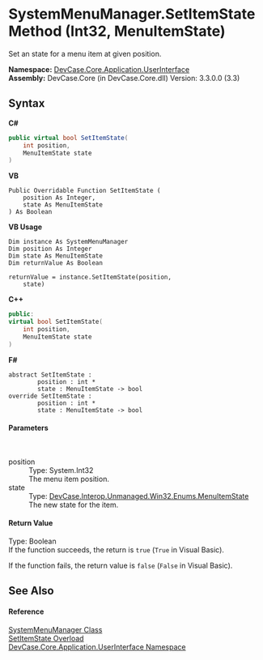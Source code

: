 # SystemMenuManager.SetItemState Method (Int32, MenuItemState)
 

Set an state for a menu item at given position.

**Namespace:**&nbsp;<a href="N_DevCase_Core_Application_UserInterface">DevCase.Core.Application.UserInterface</a><br />**Assembly:**&nbsp;DevCase.Core (in DevCase.Core.dll) Version: 3.3.0.0 (3.3)

## Syntax

**C#**<br />
``` C#
public virtual bool SetItemState(
	int position,
	MenuItemState state
)
```

**VB**<br />
``` VB
Public Overridable Function SetItemState ( 
	position As Integer,
	state As MenuItemState
) As Boolean
```

**VB Usage**<br />
``` VB Usage
Dim instance As SystemMenuManager
Dim position As Integer
Dim state As MenuItemState
Dim returnValue As Boolean

returnValue = instance.SetItemState(position, 
	state)
```

**C++**<br />
``` C++
public:
virtual bool SetItemState(
	int position, 
	MenuItemState state
)
```

**F#**<br />
``` F#
abstract SetItemState : 
        position : int * 
        state : MenuItemState -> bool 
override SetItemState : 
        position : int * 
        state : MenuItemState -> bool 
```


#### Parameters
&nbsp;<dl><dt>position</dt><dd>Type: System.Int32<br />The menu item position.</dd><dt>state</dt><dd>Type: <a href="T_DevCase_Interop_Unmanaged_Win32_Enums_MenuItemState">DevCase.Interop.Unmanaged.Win32.Enums.MenuItemState</a><br />The new state for the item.</dd></dl>

#### Return Value
Type: Boolean<br />If the function succeeds, the return is `true` (`True` in Visual Basic). 

 If the function fails, the return value is `false` (`False` in Visual Basic).

## See Also


#### Reference
<a href="T_DevCase_Core_Application_UserInterface_SystemMenuManager">SystemMenuManager Class</a><br /><a href="Overload_DevCase_Core_Application_UserInterface_SystemMenuManager_SetItemState">SetItemState Overload</a><br /><a href="N_DevCase_Core_Application_UserInterface">DevCase.Core.Application.UserInterface Namespace</a><br />